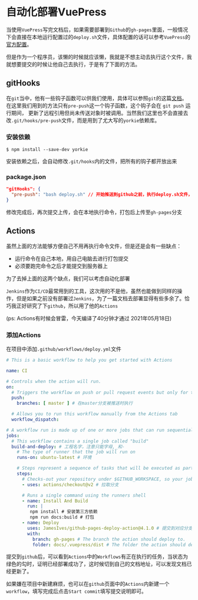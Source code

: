 # 自动化部署VuePress
当使用`VuePress`写完文档后，如果需要部署到`Github`的`gh-pages`里面，一般情况下会直接在本地运行配置过的`deploy.sh`文件，具体配置的话可以参考`VuePress`的[官方配置](https://vuepress.vuejs.org/zh/guide/deploy.html#github-pages)。

但是作为一个程序员，该懒的时候就应该懒，我就是不想主动去执行这个文件，我就想要提交的时候让他自己去执行，于是有了下面的方法。

## gitHooks

在`git`当中，他有一些钩子函数可以供我们使用，具体可以参照`git`的这篇[文档](https://git-scm.com/book/zh/v2/%E8%87%AA%E5%AE%9A%E4%B9%89-Git-Git-%E9%92%A9%E5%AD%90)。在这里我们用到的方法只有`pre-push`这一个钩子函数，这个钩子会在 `git push` 运行期间， 更新了远程引用但尚未传送对象时被调用。当然我们这里也不会直接去改`.git/hooks/pre-push`文件，而是用到了尤大写的`yorkie`依赖库。

### 安装依赖

```shell
$ npm install --save-dev yorkie
```

安装依赖之后，会自动修改`.git/hooks`内的文件，把所有的钩子都开放出来

### package.json

```json
"gitHooks": {
  "pre-push": "bash deploy.sh" // 开始推送到github之前，执行deploy.sh文件，文件具体配置略过
}
```

修改完成后，再次提交上传，会在本地执行命令，打包后上传至`gh-pages`分支

## Actions

虽然上面的方法能够方便自己不用再执行命令文件，但是还是会有一些缺点：

- 运行命令在自己本地，用自己电脑去进行打包提交
- 必须要跑完命令之后才能提交到服务器上

为了去掉上面的这两个缺点，我们可以考虑自动化部署

`Jenkins`作为`CI/CD`最常用到的工具，这次用的不是他，虽然也能做到同样的操作，但是如果之前没有部署过`Jenkins`，为了一篇文档去部署显得有些多余了。恰巧我正好研究了下`github`，所以用了他的`Actions`

(ps: Actions有时候会冒雷，今天编译了40分钟才通过 2021年05月18日)

### 添加Actions

在项目中添加`.github/workflows/deploy.yml`文件

``` yml
# This is a basic workflow to help you get started with Actions

name: CI

# Controls when the action will run.
on:
  # Triggers the workflow on push or pull request events but only for the master branch
  push:
    branches: [ master ] # 在master分支被推送时执行

  # Allows you to run this workflow manually from the Actions tab
  workflow_dispatch:

# A workflow run is made up of one or more jobs that can run sequentially or in parallel
jobs:
  # This workflow contains a single job called "build"
  build-and-deploy: # 工程名字，注意只能字母,_和-
    # The type of runner that the job will run on
    runs-on: ubuntu-latest # 环境

    # Steps represent a sequence of tasks that will be executed as part of the job
    steps:
      # Checks-out your repository under $GITHUB_WORKSPACE, so your job can access it
      - uses: actions/checkout@v2 # 拉取分支

      # Runs a single command using the runners shell
      - name: Install And Build
        run: |
         npm install # 安装第三方依赖
         npm run docs:build # 打包
      - name: Deploy
        uses: JamesIves/github-pages-deploy-action@4.1.0 # 提交到对应分支
        with:
          branch: gh-pages # The branch the action should deploy to.
          folder: docs/.vuepress/dist # The folder the action should deploy.
```

提交到`github`后，可以看到`Actions`中的`Workflows`有正在执行的任务，当状态为绿色的勾时，证明已经部署成功了，这时候切到自己的文档地址，可以发现文档已经更新了。

如果嫌在项目中新建麻烦，也可以在`github`页面中的`Actions`内新建一个`workflow`，填写完成后点击`Start commit`填写提交说明即可。